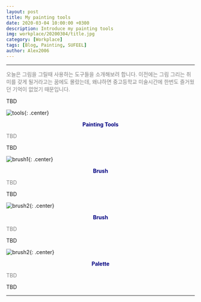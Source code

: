 ```yaml
---
layout: post
title: My painting tools
date: 2020-03-04 10:00:00 +0300
description: Introduce my painting tools
img: workplace/20200304/title.jpg
category: [Workplace]
tags: [Blog, Painting, SUFEEL]
author: Alex2006
---
```

  
  
------
<span style="color:gray">
오늘은 그림을 그릴때 사용하는 도구들을 소개해보려 합니다.
이전에는 그림 그리는 취미를 갖게 될거라고는 꿈에도 몰랐는데,
왜냐하면 중고등학교 미술시간에 한번도 즐거웠던 기억이 없었기 때문입니다.
</span>  

> <span style="color:silver">
TBD
</span>

![tools]({{site.baseurl}}/assets/img/workplace/20200304/tools.jpg){: .center}
**<center><span style="color:navy">Painting Tools</span></center>** 

<span style="color:gray">
TBD
</span>

> <span style="color:silver">
TBD
</span>

![brush1]({{site.baseurl}}/assets/img/workplace/20200304/brush1.jpg){: .center}
**<center><span style="color:navy">Brush</span></center>** 

<span style="color:gray">
TBD
</span>

> <span style="color:silver">
TBD
</span>

![brush2]({{site.baseurl}}/assets/img/workplace/20200304/brush2.jpg){: .center}
**<center><span style="color:navy">Brush</span></center>**  

<span style="color:gray">
TBD
</span>

> <span style="color:silver">
TBD
</span>

![brush2]({{site.baseurl}}/assets/img/workplace/20200304/palette.jpg){: .center}
**<center><span style="color:navy">Palette</span></center>**  

<span style="color:gray">
TBD
</span>

> <span style="color:silver">
TBD
</span>

------
